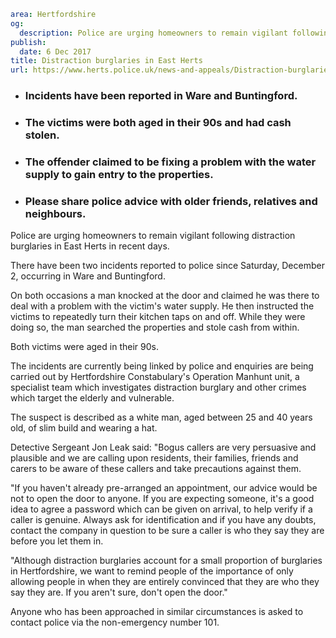 ```yaml
area: Hertfordshire
og:
  description: Police are urging homeowners to remain vigilant following distraction burglaries in East Herts in recent days.
publish:
  date: 6 Dec 2017
title: Distraction burglaries in East Herts
url: https://www.herts.police.uk/news-and-appeals/Distraction-burglaries-in-East-Herts-1268A
```

* ### Incidents have been reported in Ware and Buntingford.

 * ### The victims were both aged in their 90s and had cash stolen.

 * ### The offender claimed to be fixing a problem with the water supply to gain entry to the properties.

 * ### Please share police advice with older friends, relatives and neighbours.

Police are urging homeowners to remain vigilant following distraction burglaries in East Herts in recent days.

There have been two incidents reported to police since Saturday, December 2, occurring in Ware and Buntingford.

On both occasions a man knocked at the door and claimed he was there to deal with a problem with the victim's water supply. He then instructed the victims to repeatedly turn their kitchen taps on and off. While they were doing so, the man searched the properties and stole cash from within.

Both victims were aged in their 90s.

The incidents are currently being linked by police and enquiries are being carried out by Hertfordshire Constabulary's Operation Manhunt unit, a specialist team which investigates distraction burglary and other crimes which target the elderly and vulnerable.

The suspect is described as a white man, aged between 25 and 40 years old, of slim build and wearing a hat.

Detective Sergeant Jon Leak said: "Bogus callers are very persuasive and plausible and we are calling upon residents, their families, friends and carers to be aware of these callers and take precautions against them.

"If you haven't already pre-arranged an appointment, our advice would be not to open the door to anyone. If you are expecting someone, it's a good idea to agree a password which can be given on arrival, to help verify if a caller is genuine. Always ask for identification and if you have any doubts, contact the company in question to be sure a caller is who they say they are before you let them in.

"Although distraction burglaries account for a small proportion of burglaries in Hertfordshire, we want to remind people of the importance of only allowing people in when they are entirely convinced that they are who they say they are. If you aren't sure, don't open the door."

Anyone who has been approached in similar circumstances is asked to contact police via the non-emergency number 101.

